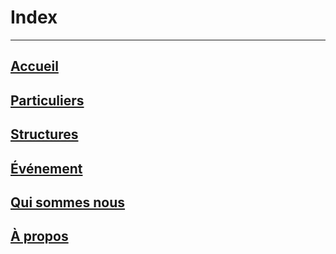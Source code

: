 # Index

---

## [Accueil](./accueil)

## [Particuliers](./particuliers)

## [Structures](./structures)

## [Événement](./evenement)

## [Qui sommes nous](./qui-somme-nous)

## [À propos](./a-propos)
